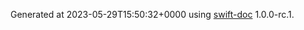 Generated at 2023-05-29T15:50:32+0000 using [swift-doc](https://github.com/SwiftDocOrg/swift-doc) 1.0.0-rc.1.
